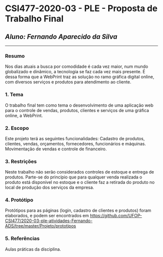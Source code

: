 # **CSI477-2020-03 - PLE - Proposta de Trabalho Final**
## *Aluno: Fernando Aparecido da Silva*

--------------

<!-- Descrever um resumo sobre o trabalho. -->

### Resumo

  Nos dias atuais a busca por comodidade é cada vez maior, num mundo globalizado e dinâmico, a tecnologia se faz cada vez mais presente. É dessa forma que a WebPrint traz as solução no ramo gráfica digital online, com diversos serviços e produtos para atendimento ao cliente.

<!-- Apresentar o tema. -->
### 1. Tema

  O trabalho final tem como tema o desenvolvimento de uma aplicação web para o controle de vendas, produtos, clientes e serviços de uma gráfica online, a WebPrint.

<!-- Descrever e limitar o escopo da aplicação. -->
### 2. Escopo

  Este projeto terá as seguintes funcionalidades: Cadastro de produtos, clientes, vendas, orçamentos, fornecedores, funcionários e máquinas. Movimentação de vendas e controle de financeiro.

<!-- Apresentar restrições de funcionalidades e de escopo. -->
### 3. Restrições

  Neste trabalho não serão considerados controles de estoque e entrega de produtos. Parte-se do princípio que para qualquer venda realizada o produto está disponível no estoque e o cliente faz a retirada do produto no local de produção dos serviços da empresa.

<!-- Construir alguns protótipos para a aplicação, disponibilizá-los no Github e descrever o que foi considerado. //-->
### 4. Protótipo

  Protótipos para as páginas (login, cadastro de clientes e produtos) foram elaborados, e podem ser encontrados em https://github.com/UFOP-CSI477/2020-03-ple-atividades-Fernando-ADS/tree/master/Projeto/prototipos

### 5. Referências

  Aulas práticas da disciplina.
